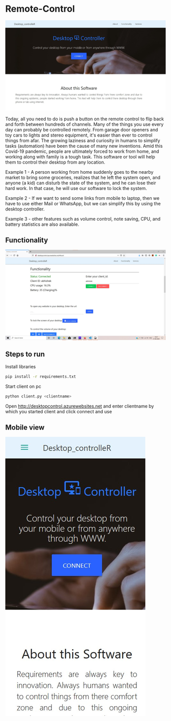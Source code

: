 # Remote-Control

<img src = "https://github.com/Sachindrck/Jarvis-DesktopController/blob/master/home.jpeg">

Today, all you need to do is push a button on the remote control to flip back and forth between hundreds of channels. Many of the things you use every day can probably be controlled remotely. From garage door openers and toy cars to lights and stereo equipment, it's easier than ever to control things from afar.
The growing laziness and curiosity in humans to simplify tasks (automation) have been the cause of many new inventions.
Amid this Covid-19 pandemic, people are ultimately forced to work from home, and working along with family is a tough task. This software or tool will help them to control their desktop from any location.

Example 1 - A person working from home suddenly goes to the nearby market to bring some groceries, realizes that he left the system open, and anyone (a kid) can disturb the state of the system, and he can lose their hard work. In that case, he will use our software to lock the system.

Example 2 - If we want to send some links from mobile to laptop, then we have to use either Mail or WhatsApp, but we can simplify this by using the desktop controller.

Example 3 - other features such as volume control, note saving, CPU, and battery statistics are also available.

## Functionality

<img src = "https://github.com/Sachindrck/Jarvis-DesktopController/blob/master/function.jpeg">

## Steps to run

Install libraries
```bash
pip install -r requirements.txt
```

Start client on pc
```bash
python client.py <clientname>
```
Open http://desktopcontrol.azurewebsites.net and enter clientname by which you started client and click connect and use

## Mobile view

<img src = "https://github.com/Sachindrck/Jarvis-DesktopController/blob/master/mobile.jpeg">
